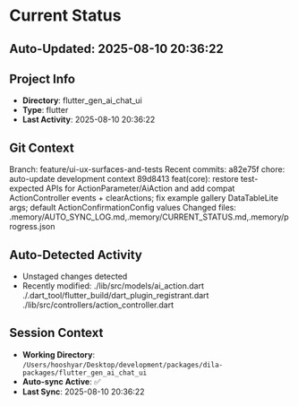 # Current Status

## Auto-Updated: 2025-08-10 20:36:22

## Project Info
- **Directory**: flutter_gen_ai_chat_ui
- **Type**: flutter
- **Last Activity**: 2025-08-10 20:36:22

## Git Context
Branch: feature/ui-ux-surfaces-and-tests
Recent commits:
a82e75f chore: auto-update development context
89d8413 feat(core): restore test-expected APIs for ActionParameter/AiAction and add compat ActionController events + clearActions; fix example gallery DataTableLite args; default ActionConfirmationConfig values
Changed files: .memory/AUTO_SYNC_LOG.md,.memory/CURRENT_STATUS.md,.memory/progress.json

## Auto-Detected Activity

- Unstaged changes detected
- Recently modified: ./lib/src/models/ai_action.dart
./.dart_tool/flutter_build/dart_plugin_registrant.dart
./lib/src/controllers/action_controller.dart

## Session Context
- **Working Directory**: `/Users/hooshyar/Desktop/development/packages/dila-packages/flutter_gen_ai_chat_ui`
- **Auto-sync Active**: ✅
- **Last Sync**: 2025-08-10 20:36:22

